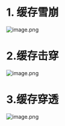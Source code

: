 <a name="b8odH"></a>
# 1. 缓存雪崩
![image.png](https://cdn.nlark.com/yuque/0/2021/png/177460/1628215700334-5348ffbe-4395-4529-b9f3-8937edc0c382.png#clientId=u56210dfb-5223-4&from=paste&height=144&id=u63672b5e&margin=%5Bobject%20Object%5D&name=image.png&originHeight=287&originWidth=850&originalType=binary&ratio=1&size=48930&status=done&style=none&taskId=u9fc55f19-a7ed-4fbe-9851-ef28e6d5351&width=425)

<a name="HT0kR"></a>
# 2.缓存击穿
![image.png](https://cdn.nlark.com/yuque/0/2021/png/177460/1628215920313-69e6b87a-81a3-4e97-acdd-e65dcf8bed92.png#clientId=u56210dfb-5223-4&from=paste&height=184&id=ud7ef7497&margin=%5Bobject%20Object%5D&name=image.png&originHeight=368&originWidth=880&originalType=binary&ratio=1&size=61749&status=done&style=none&taskId=ucbaa7984-cf4f-435b-b825-65c6a780408&width=440)
<a name="dtKJX"></a>
# 3.缓存穿透
![image.png](https://cdn.nlark.com/yuque/0/2021/png/177460/1628216796162-8946c52b-ea8e-4c7f-aec7-db162c3c3909.png#clientId=u2b88d11d-8749-4&from=paste&height=216&id=u1f446556&margin=%5Bobject%20Object%5D&name=image.png&originHeight=431&originWidth=832&originalType=binary&ratio=1&size=65175&status=done&style=none&taskId=ua37a7833-a6b2-40bc-a56b-f5b2214503c&width=416)
